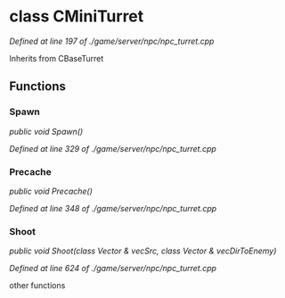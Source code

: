 # class CMiniTurret

*Defined at line 197 of ./game/server/npc/npc_turret.cpp*

Inherits from CBaseTurret



## Functions

### Spawn

*public void Spawn()*

*Defined at line 329 of ./game/server/npc/npc_turret.cpp*

### Precache

*public void Precache()*

*Defined at line 348 of ./game/server/npc/npc_turret.cpp*

### Shoot

*public void Shoot(class Vector & vecSrc, class Vector & vecDirToEnemy)*

*Defined at line 624 of ./game/server/npc/npc_turret.cpp*

 other functions



